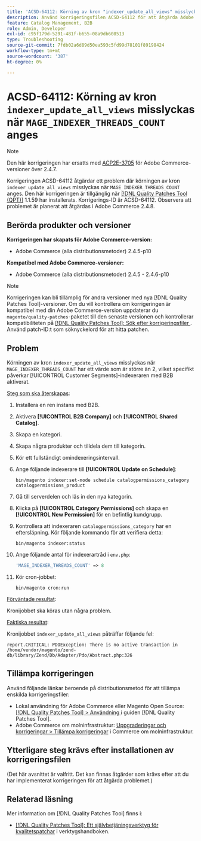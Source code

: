 ```yaml
---
title: 'ACSD-64112: Körning av kron "indexer_update_all_views" misslyckas när "MAGE_INDEXER_THREADS_COUNT" har angetts'
description: Använd korrigeringsfilen ACSD-64112 för att åtgärda Adobe Commerce-problemet där körningen av kron "indexer_update_all_views" misslyckas när "MAGE_INDEXER_THREADS_COUNT" har angetts.
feature: Catalog Management, B2B
role: Admin, Developer
exl-id: c95f179d-5291-481f-b655-08a9db608513
type: Troubleshooting
source-git-commit: 7fdb02a6d89d50ea593c5fd99d78101f89198424
workflow-type: tm+mt
source-wordcount: '387'
ht-degree: 0%

---
```


# ACSD-64112: Körning av kron `indexer_update_all_views` misslyckas när `MAGE_INDEXER_THREADS_COUNT` anges

>[!NOTE]
>
>Den här korrigeringen har ersatts med [ACP2E-3705](/help/tools/quality-patches-tool/patches-available-in-qpt/v1-1-61/acp2e-3705-fixes-an-issue-where-the-indexer.md) för Adobe Commerce-versioner över 2.4.7.

Korrigeringen ACSD-64112 åtgärdar ett problem där körningen av kron `indexer_update_all_views` misslyckas när `MAGE_INDEXER_THREADS_COUNT` anges. Den här korrigeringen är tillgänglig när [[!DNL Quality Patches Tool (QPT)]](/help/tools/quality-patches-tool/quality-patches-tool-to-self-serve-quality-patches.md) 1.1.59 har installerats. Korrigerings-ID är ACSD-64112. Observera att problemet är planerat att åtgärdas i Adobe Commerce 2.4.8.

## Berörda produkter och versioner

**Korrigeringen har skapats för Adobe Commerce-version:**

* Adobe Commerce (alla distributionsmetoder) 2.4.5-p10

**Kompatibel med Adobe Commerce-versioner:**

* Adobe Commerce (alla distributionsmetoder) 2.4.5 - 2.4.6-p10

>[!NOTE]
>
>Korrigeringen kan bli tillämplig för andra versioner med nya [!DNL Quality Patches Tool]-versioner. Om du vill kontrollera om korrigeringen är kompatibel med din Adobe Commerce-version uppdaterar du `magento/quality-patches`-paketet till den senaste versionen och kontrollerar kompatibiliteten på [[!DNL Quality Patches Tool]: Sök efter korrigeringsfiler ](https://experienceleague.adobe.com/tools/commerce-quality-patches/index.html?lang=sv-SE). Använd patch-ID:t som söknyckelord för att hitta patchen.

## Problem

Körningen av kron `indexer_update_all_views` misslyckas när `MAGE_INDEXER_THREADS_COUNT` har ett värde som är större än 2, vilket specifikt påverkar [!UICONTROL Customer Segments]-indexeraren med B2B aktiverat.

<u>Steg som ska återskapas</u>:

1. Installera en ren instans med B2B.
1. Aktivera **[!UICONTROL B2B Company]** och **[!UICONTROL Shared Catalog]**.
1. Skapa en kategori.
1. Skapa några produkter och tilldela dem till kategorin.
1. Kör ett fullständigt omindexeringsintervall.
1. Ange följande indexerare till **[!UICONTROL Update on Schedule]**:

   ```
   bin/magento indexer:set-mode schedule catalogpermissions_category catalogpermissions_product
   ```

1. Gå till serverdelen och läs in den nya kategorin.
1. Klicka på **[!UICONTROL Category Permissions]** och skapa en **[!UICONTROL New Permission]** för en befintlig kundgrupp.
1. Kontrollera att indexeraren `catalogpermissions_category` har en eftersläpning. Kör följande kommando för att verifiera detta:

   ```
   bin/magento indexer:status
   ```

1. Ange följande antal för indexerartråd i `env.php`:

   ```php
   'MAGE_INDEXER_THREADS_COUNT' => 8
   ```

1. Kör cron-jobbet:

   ```
   bin/magento cron:run
   ```

<u>Förväntade resultat</u>:

Kronijobbet ska köras utan några problem.

<u>Faktiska resultat</u>:

Kronijobbet `indexer_update_all_views` påträffar följande fel:

```
report.CRITICAL: PDOException: There is no active transaction in /home/vendor/magento/zend-db/library/Zend/Db/Adapter/Pdo/Abstract.php:326
```

## Tillämpa korrigeringen

Använd följande länkar beroende på distributionsmetod för att tillämpa enskilda korrigeringsfiler:

* Lokal användning för Adobe Commerce eller Magento Open Source: [[!DNL Quality Patches Tool] > Användning ](/help/tools/quality-patches-tool/usage.md) i guiden [!DNL Quality Patches Tool].
* Adobe Commerce om molninfrastruktur: [Uppgraderingar och korrigeringar > Tillämpa korrigeringar](https://experienceleague.adobe.com/docs/commerce-cloud-service/user-guide/develop/upgrade/apply-patches.html?lang=sv-SE) i Commerce om molninfrastruktur.

## Ytterligare steg krävs efter installationen av korrigeringsfilen

(Det här avsnittet är valfritt. Det kan finnas åtgärder som krävs efter att du har implementerat korrigeringen för att åtgärda problemet.) 

## Relaterad läsning

Mer information om [!DNL Quality Patches Tool] finns i:

* [[!DNL Quality Patches Tool]: Ett självbetjäningsverktyg för kvalitetspatchar](/help/tools/quality-patches-tool/quality-patches-tool-to-self-serve-quality-patches.md) i verktygshandboken.
